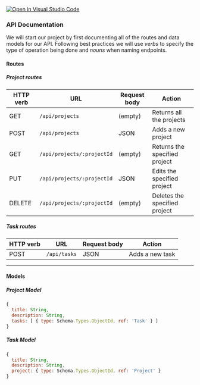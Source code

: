 [![Open in Visual Studio Code](https://classroom.github.com/assets/open-in-vscode-f059dc9a6f8d3a56e377f745f24479a46679e63a5d9fe6f495e02850cd0d8118.svg)](https://classroom.github.com/online_ide?assignment_repo_id=7246285&assignment_repo_type=AssignmentRepo)
### API Documentation

We will start our project by first documenting all of the routes and data models for our API. Following best practices we will use _verbs_ to specify the type of operation being done and _nouns_ when naming endpoints.

#### Routes

##### Project routes

| HTTP verb | URL                        | Request body | Action                        |
| --------- | -------------------------- | ------------ | ----------------------------- |
| GET       | `/api/projects`            | (empty)      | Returns all the projects      |
| POST      | `/api/projects`            | JSON         | Adds a new project            |
| GET       | `/api/projects/:projectId` | (empty)      | Returns the specified project |
| PUT       | `/api/projects/:projectId` | JSON         | Edits the specified project   |
| DELETE    | `/api/projects/:projectId` | (empty)      | Deletes the specified project |

##### Task routes

| HTTP verb | URL                  | Request body | Action                     |
| --------- | -------------------- | ------------ | -------------------------- |
| POST      | `/api/tasks`         | JSON         | Adds a new task            |

<hr>

#### Models

##### Project Model

```js
{
  title: String,
  description: String,
  tasks: [ { type: Schema.Types.ObjectId, ref: 'Task' } ]
}
```

##### Task Model

```js
{
  title: String,
  description: String,
  project: { type: Schema.Types.ObjectId, ref: 'Project' }
}
```
